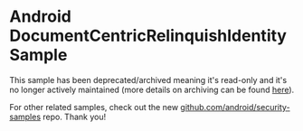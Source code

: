 
Android DocumentCentricRelinquishIdentity Sample
================================================

This sample has been deprecated/archived meaning it's read-only and it's no longer actively maintained (more details on archiving can be found [here][1]).

For other related samples, check out the new [github.com/android/security-samples][2] repo. Thank you!

[1]: https://help.github.com/en/articles/about-archiving-repositories
[2]: https://github.com/android/security-samples
